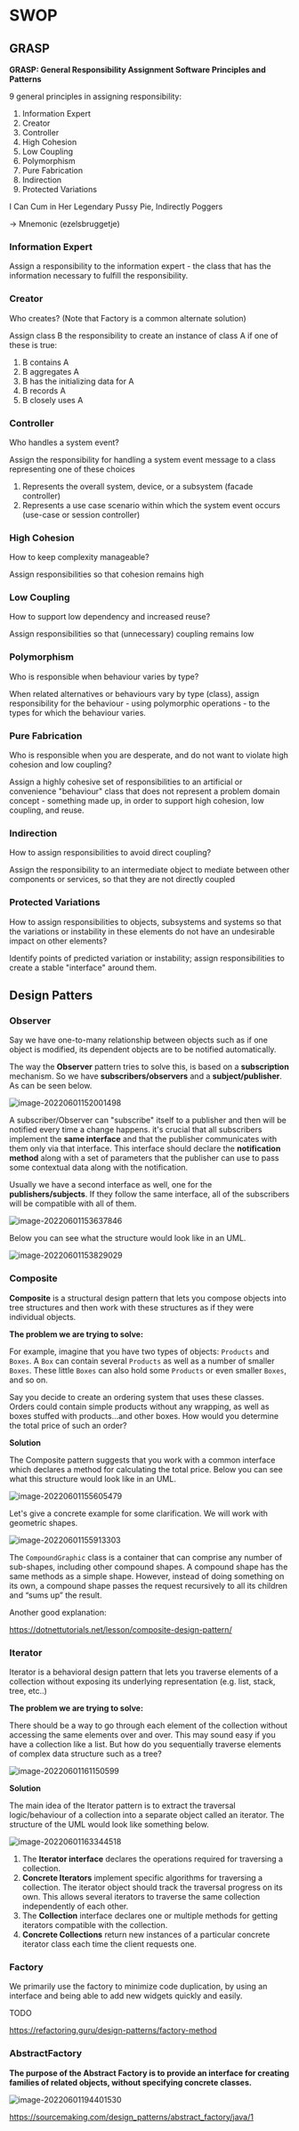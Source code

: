 # SWOP

## GRASP 

**GRASP: General Responsibility Assignment Software Principles and Patterns**

9 general principles in assigning responsibility:

1. Information Expert
2. Creator
3. Controller
4. High Cohesion
5. Low Coupling
6. Polymorphism
7. Pure Fabrication
8. Indirection
9. Protected Variations

I Can Cum in Her Legendary Pussy Pie, Indirectly Poggers

-> Mnemonic (ezelsbruggetje)

### Information Expert

Assign a responsibility to the information expert - the class that has the information necessary to fulfill the responsibility.



### Creator

Who creates? (Note that Factory is a common alternate solution)

Assign class B the responsibility  to create an instance of class A if one of these is true:

1. B contains A
2. B aggregates A
3. B has the initializing data for A
4. B records A
5. B closely uses A



### Controller

Who handles a system event?

Assign the responsibility  for handling a system event message to a class representing one of these choices

1. Represents the overall system, device, or a subsystem (facade controller)
2. Represents a use case scenario within which the system event occurs (use-case or session controller)



### High Cohesion

How to keep complexity manageable?

Assign responsibilities so that cohesion remains high



### Low Coupling

How to support low dependency and increased reuse?

Assign responsibilities so that (unnecessary) coupling remains low



### Polymorphism

Who is responsible when behaviour varies by type?

When related alternatives or behaviours vary by type (class), assign responsibility for the behaviour - using polymorphic operations - to the types for which the behaviour varies.



### Pure Fabrication

Who is responsible when you are desperate, and do not want to violate high cohesion and low coupling?

Assign a highly cohesive set of responsibilities to an artificial or convenience "behaviour" class that does not represent a problem domain concept - something made up, in order to support high cohesion, low coupling, and reuse.



### Indirection

How to assign responsibilities to avoid direct coupling?

Assign the responsibility to an intermediate object to mediate between other components or services, so that they are not directly coupled



### Protected Variations

How to assign responsibilities to objects, subsystems and systems so that the variations or instability in these elements do not have an undesirable impact on other elements?

Identify points of predicted variation or instability; assign responsibilities to create a stable "interface" around them.







## Design Patters

### Observer

Say we have one-to-many relationship between objects such as if one object is modified, its dependent objects are to be notified automatically.

The way the **Observer** pattern tries to solve this, is based on a **subscription** mechanism. So we have **subscribers/observers** and a **subject/publisher**. As can be seen below.

![image-20220601152001498](img/image-20220601152001498.png)

A subscriber/Observer can "subscribe" itself to a publisher and then will be notified every time a change happens. it's crucial that all subscribers implement the **same interface** and that the publisher communicates with them only via that interface. This interface should declare the **notification method** along with a set of parameters that the publisher can use to pass some contextual data along with the notification.

Usually we have a second interface as well, one for the **publishers/subjects**. If they follow the same interface, all of the subscribers will be compatible with all of them.

![image-20220601153637846](img/image-20220601153637846.png)

Below you can see what the structure would look like in an UML.

![image-20220601153829029](img/image-20220601153829029.png)

### Composite

**Composite** is a structural design pattern that lets you compose objects into tree structures and then work with these structures as if they were individual objects.



**The problem we are trying to solve:**

For example, imagine that you have two types of objects: `Products` and `Boxes`. A `Box` can contain several `Products` as well as a number of smaller `Boxes`. These little `Boxes` can also hold some `Products` or even smaller `Boxes`, and so on.

Say you decide to create an ordering system that uses these classes. Orders could contain simple products without any wrapping, as well as boxes stuffed with products...and other boxes. How would you determine the total price of such an order?

**Solution**

The Composite pattern suggests that you work with a common interface which declares a method for calculating the total price. Below you can see what this structure would look like in an UML.

![image-20220601155605479](img/image-20220601155605479.png)

Let's give a concrete example for some clarification. We will work with geometric shapes.

![image-20220601155913303](img/image-20220601155913303.png)

The `CompoundGraphic` class is a container that can comprise any number of sub-shapes, including other compound shapes. A compound shape has the same methods as a simple shape. However, instead of doing something on its own, a compound shape passes the request recursively to all its children and “sums up” the result.

Another good explanation:

https://dotnettutorials.net/lesson/composite-design-pattern/



### Iterator

Iterator is a behavioral design pattern that lets you traverse elements of a collection without exposing its underlying representation (e.g. list, stack, tree, etc..)



**The problem we are trying to solve:**

There should be a way to go through each element of the collection without accessing the same elements over and over. This may sound easy if you have a collection like a list. But how do you sequentially traverse elements of complex data structure such as a tree?

![image-20220601161150599](img/image-20220601161150599.png)

**Solution**

The main idea of the Iterator pattern is to extract the traversal logic/behaviour of a collection into a separate object called an iterator. The structure of the UML would look like something below.

![image-20220601163344518](img/image-20220601163344518.png)

1. The **Iterator interface** declares the operations required for traversing a collection.
2. **Concrete Iterators** implement specific algorithms for traversing a collection. The iterator object should track the traversal progress on its own. This allows several iterators to traverse the same collection independently of each other.
3. The **Collection** interface declares one or multiple methods for getting iterators compatible with the collection.
4. **Concrete Collections** return new instances of a particular concrete iterator class each time the client requests one. 

### Factory

We primarily use the factory to minimize code duplication, by using an interface and being able to add new widgets quickly and easily.

TODO

https://refactoring.guru/design-patterns/factory-method



### AbstractFactory

**The purpose of the Abstract Factory is **to provide an interface for creating families of related objects, without specifying concrete classes**.**



![image-20220601194401530](img/image-20220601194401530.png)

https://sourcemaking.com/design_patterns/abstract_factory/java/1